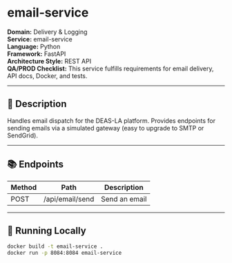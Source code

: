 # email-service

**Domain:** Delivery & Logging  
**Service:** email-service  
**Language:** Python  
**Framework:** FastAPI  
**Architecture Style:** REST API  
**QA/PROD Checklist:** This service fulfills requirements for email delivery, API docs, Docker, and tests.

---

## 📝 Description

Handles email dispatch for the DEAS-LA platform. Provides endpoints for sending emails via a simulated gateway (easy to upgrade to SMTP or SendGrid).

---

## 📚 Endpoints

| Method | Path            | Description         |
|--------|----------------|---------------------|
| POST   | /api/email/send | Send an email       |

---

## 🚀 Running Locally

```bash
docker build -t email-service .
docker run -p 8084:8084 email-service
